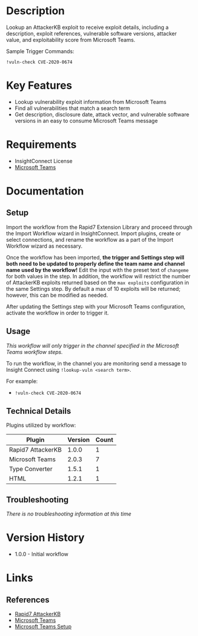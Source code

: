 # Description

Lookup an AttackerKB exploit to receive exploit details, including a description, exploit references, vulnerable software versions, attacker value, and exploitability score from Microsoft Teams.

Sample Trigger Commands:

`!vuln-check CVE-2020-0674`

# Key Features

* Lookup vulnerability exploit information from Microsoft Teams
* Find all vulnerabilities that match a search term
* Get description, disclosure date, attack vector, and vulnerable software versions in an easy to consume Microsoft Teams message

# Requirements

* InsightConnect License
* [Microsoft Teams](https://insightconnect.help.rapid7.com/docs/microsoft-teams)

# Documentation

## Setup

Import the workflow from the Rapid7 Extension Library and proceed through the Import Workflow wizard in InsightConnect. Import plugins, create or select connections, and rename the workflow as a part of the Import Workflow wizard as necessary.

Once the workflow has been imported, **the trigger and Settings step will both need to be updated to properly define the team name and channel name used by the workflow!** Edit the input with the preset text of `changeme` for both values in the step. In addition, the workflow will restrict the number of AttackerKB exploits returned based on the `max exploits` configuration in the same Settings step. By default a max of 10 exploits will be returned; however, this can be modified as needed.

After updating the Settings step with your Microsoft Teams configuration, activate the workflow in order to trigger it.

## Usage

*This workflow will only trigger in the channel specified in the Microsoft Teams workflow steps.*

To run the workflow, in the channel you are monitoring send a message to Insight Connect using `!lookup-vuln <search term>`.

For example:
* `!vuln-check CVE-2020-0674`

## Technical Details

Plugins utilized by workflow:

|Plugin|Version|Count|
|----|----|--------|
|Rapid7 AttackerKB|1.0.0|1|
|Microsoft Teams|2.0.3|7|
|Type Converter|1.5.1|1|
|HTML|1.2.1|1|

## Troubleshooting

_There is no troubleshooting information at this time_

# Version History

* 1.0.0 - Initial workflow

# Links

## References

* [Rapid7 AttackerKB](https://attackerkb.com)
* [Microsoft Teams](https://teams.microsoft.com)
* [Microsoft Teams Setup](https://insightconnect.help.rapid7.com/docs/microsoft-teams)
